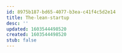 ```yaml
---
id: 8975b187-bd65-4077-b3ea-c41f4c5d2e14
title: The-lean-startup
desc: ''
updated: 1603544498520
created: 1603544498520
stub: false
---
```


